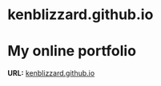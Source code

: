 # kenblizzard.github.io
<h1> My online portfolio </h1>

<p><b>URL:</b> <a href="https://kenblizzard.github.io">kenblizzard.github.io</a></p>
